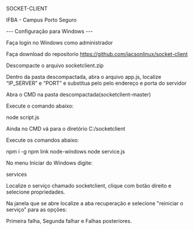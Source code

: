 SOCKET-CLIENT

IFBA - Campus Porto Seguro

--- Configuração para Windows ---

Faça login no Windows como administrador

Faça download do repositorio https://github.com/jacsonlinux/socket-client

Descompacte o arquivo socketclient.zip

Dentro da pasta descompactada, abra o arquivo app.js, localize “IP_SERVER” e “PORT” e substitua pelo pelo endereço e porta do servidor

Abra o CMD na pasta descompactada(socketclient-master)

Execute o comando abaixo:

node script.js

Ainda no CMD vá para o diretório C:/socketclient

Execute os comandos abaixo:

npm i -g
npm link node-windows
node service.js

No menu Iniciar do Windows digite:

services

Localize o serviço chamado socketclient, clique com botão direito e selecione propriedades.

Na janela que se abre localize a aba recuperação e selecione "reiniciar o serviço” para as opções:

Primeira falha, Segunda falhar e Falhas posteriores.
